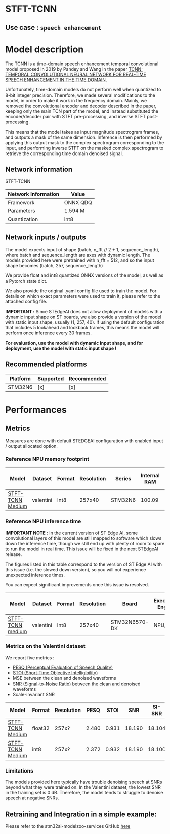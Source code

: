 # STFT-TCNN

## **Use case** : `speech enhancement`

# Model description

The TCNN is a time-domain speech enhancement temporal convolutional model proposed in 2019 by Pandey and Wang in the paper [TCNN: TEMPORAL CONVOLUTIONAL NEURAL NETWORK FOR REAL-TIME SPEECH ENHANCEMENT IN THE TIME DOMAIN](https://ieeexplore.ieee.org/document/8683634).


Unfortunately, time-domain models do not perform well when quantized to 8-bit integer precision.
Therefore, we made several modifications to the model, in order to make it work in the frequency domain.
Mainly, we removed the convolutional encoder and decoder described in the paper, keeping only the main TCN part of the model, and instead substituted the encoder/decoder pair with STFT pre-processing, and inverse STFT post-processing.


This means that the model takes as input magnitude spectrogram frames, and outputs a mask of the same dimension.
Inference is then performed by applying this output mask to the complex spectrogram corresponding to the input, and performing inverse STFT on the masked complex spectrogram to retrieve the corresponding time domain denoised signal.

## Network information

STFT-TCNN

| Network Information     |  Value          |
|-------------------------|-----------------|
|  Framework              | ONNX QDQ |
|  Parameters | 1.594 M          |
|  Quantization           | int8            |

## Network inputs / outputs


The model expects input of shape (batch, n_fft // 2 + 1, sequence_length), where batch and sequence_length are axes with dynamic length. 
The models provided here were pretrained with n_fft = 512, and so the input shape becomes (batch, 257, sequence_length)

We provide float and int8 quantized ONNX versions of the model, as well as a Pytorch state dict.

We also provide the original .yaml config file used to train the model. For details on which exact parameters were used to train it, please refer to the attached config file.

**IMPORTANT :** Since STEdgeAI does not allow deployment of models with a dynamic input shape on ST boards, we also provide a version of the model with static input shape, usually (1, 257, 40). If using the default configuration that includes 5 lookahead and lookback frames, this means the model will perform once inference every 30 frames.

**For evaluation, use the model with dynamic input shape, and for deployment, use the model with static input shape !**

## Recommended platforms

| Platform | Supported | Recommended |
|----------|-----------|-----------|
| STM32N6  |[x]|[x]|



# Performances

## Metrics
Measures are done with default STEDGEAI configuration with enabled input / output allocated option.

### Reference **NPU** memory footprint
|Model      | Dataset       | Format   | Resolution | Series    | Internal RAM | External RAM | Weights Flash | STM32Cube.AI version | STEdgeAI Core version |
|----------|------------------|--------|-------------|------------------|------------------|---------------------|-------|----------------------|-------------------------|
| [STFT-TCNN Medium](ST_pretrainedmodel_public_dataset/valentini/stft_tcnn_medium_sigmoid_257x40_qdq_int8.onnx)  | valentini     | Int8     | 257x40  | STM32N6   |     100.09    |   0.0              |    1626.86         |       10.0.0        |     2.0.0   |

### Reference **NPU**  inference time

**IMPORTANT NOTE :** In the current version of ST Edge AI, some convolutional layers of this model are still mapped to software which slows down the inference time, though we still end up with plenty of room to spare to run the model in real time. This issue will be fixed in the next STEdgeAI release.

The figures listed in this table correspond to the version of ST Edge AI with this issue (i.e. the slowed down version), so you will not experience unexpected inference times.

You can expect significant improvements once this issue is resolved.


| Model  | Dataset          | Format | Resolution  | Board            | Execution Engine | Inference time (ms) | Inf / sec   | STM32Cube.AI version  |  STEdgeAI Core version |
|--------|------------------|--------|-------------|------------------|------------------|---------------------|-------|----------------------|-------------------------|
| [STFT-TCNN medium](ST_pretrainedmodel_public_dataset/valentini/stft_tcnn_medium_sigmoid_257x40_qdq_int8.onnx) | valentini     | Int8     | 257x40  | STM32N6570-DK   |   NPU/MCU      |       53.76         |    18.6      |       10.0.0        |     2.0.0   |


### Metrics on the Valentini dataset

We report five metrics : 
- [PESQ (Perceptual Evaluation of Speech Quality)](https://en.wikipedia.org/wiki/Perceptual_Evaluation_of_Speech_Quality)
- [STOI (Short-Time Objective Intelligibility)](https://ieeexplore.ieee.org/document/5495701)
- MSE between the clean and denoised waveforms
- [SNR (Signal-to-Noise Ratio)](https://en.wikipedia.org/wiki/Signal-to-noise_ratio) between the clean and denoised waveforms
- Scale-invariant SNR


| Model | Format | Resolution | PESQ | STOI | SNR | SI-SNR | Waveform MSE |
|-------|--------|------------|------|------|-----|--------|--------------|
| [STFT-TCNN Medium](ST_pretrainedmodel_public_dataset/valentini/stft_tcnn_medium_sigmoid_257xsl_float.onnx) | float32 | 257x? | 2.480 | 0.931 | 18.190 | 18.104 | 1.136e-4 |
| [STFT-TCNN Medium](ST_pretrainedmodel_public_dataset/valentini/stft_tcnn_medium_sigmoid_257xsl_qdq_int8.onnx) | int8 | 257x? | 2.372 | 0.932 | 18.190 | 18.100 | 1.109e-4 |

### Limitations

The models provided here typically have trouble denoising speech at SNRs beyond what they were trained on. In the Valentini dataset, the lowest SNR in the training set is 0 dB. Therefore, the model tends to struggle to denoise speech at negative SNRs.

## Retraining and Integration in a simple example:

Please refer to the stm32ai-modelzoo-services GitHub [here](https://github.com/STMicroelectronics/stm32ai-modelzoo-services)


